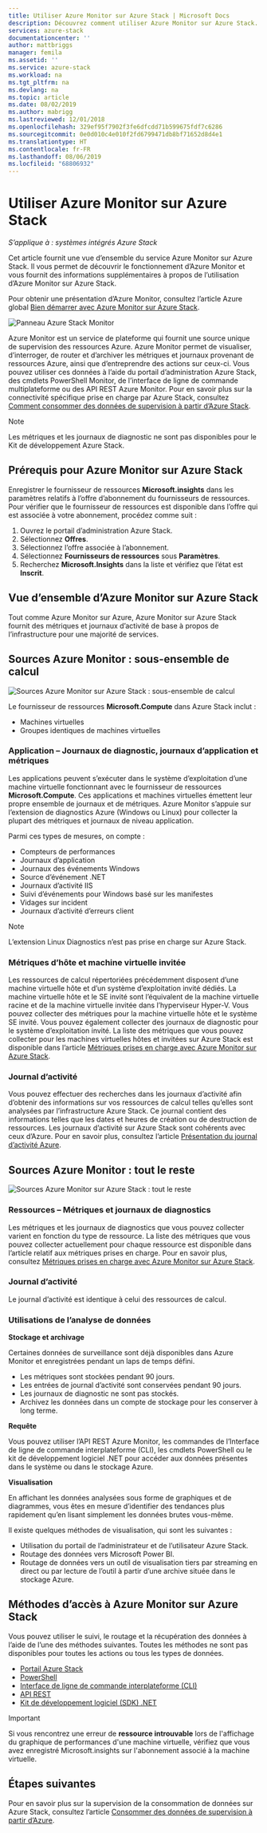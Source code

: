 ```yaml
---
title: Utiliser Azure Monitor sur Azure Stack | Microsoft Docs
description: Découvrez comment utiliser Azure Monitor sur Azure Stack.
services: azure-stack
documentationcenter: ''
author: mattbriggs
manager: femila
ms.assetid: ''
ms.service: azure-stack
ms.workload: na
ms.tgt_pltfrm: na
ms.devlang: na
ms.topic: article
ms.date: 08/02/2019
ms.author: mabrigg
ms.lastreviewed: 12/01/2018
ms.openlocfilehash: 329ef95f7902f3fe6dfcdd71b599675fdf7c6286
ms.sourcegitcommit: 0e0d010c4e010f2fd6799471db8bf71652d8d4e1
ms.translationtype: HT
ms.contentlocale: fr-FR
ms.lasthandoff: 08/06/2019
ms.locfileid: "68806932"
---
```

# <a name="use-azure-monitor-on-azure-stack"></a>Utiliser Azure Monitor sur Azure Stack

*S’applique à : systèmes intégrés Azure Stack*

Cet article fournit une vue d’ensemble du service Azure Monitor sur Azure Stack. Il vous permet de découvrir le fonctionnement d’Azure Monitor et vous fournit des informations supplémentaires à propos de l’utilisation d’Azure Monitor sur Azure Stack. 

Pour obtenir une présentation d’Azure Monitor, consultez l’article Azure global [Bien démarrer avec Azure Monitor sur Azure Stack](https://docs.microsoft.com/azure/monitoring-and-diagnostics/monitoring-get-started).

![Panneau Azure Stack Monitor](./media/azure-stack-metrics-azure-data/azs-monitor.png)

Azure Monitor est un service de plateforme qui fournit une source unique de supervision des ressources Azure. Azure Monitor permet de visualiser, d’interroger, de router et d’archiver les métriques et journaux provenant de ressources Azure, ainsi que d’entreprendre des actions sur ceux-ci. Vous pouvez utiliser ces données à l’aide du portail d’administration Azure Stack, des cmdlets PowerShell Monitor, de l’interface de ligne de commande multiplateforme ou des API REST Azure Monitor. Pour en savoir plus sur la connectivité spécifique prise en charge par Azure Stack, consultez [Comment consommer des données de supervision à partir d’Azure Stack](azure-stack-metrics-monitor.md).

> [!Note]
> Les métriques et les journaux de diagnostic ne sont pas disponibles pour le Kit de développement Azure Stack.

## <a name="prerequisites-for-azure-monitor-on-azure-stack"></a>Prérequis pour Azure Monitor sur Azure Stack

Enregistrer le fournisseur de ressources **Microsoft.insights** dans les paramètres relatifs à l’offre d’abonnement du fournisseurs de ressources. Pour vérifier que le fournisseur de ressources est disponible dans l’offre qui est associée à votre abonnement, procédez comme suit :

1. Ouvrez le portail d’administration Azure Stack.
2. Sélectionnez **Offres**.
3. Sélectionnez l’offre associée à l’abonnement.
4. Sélectionnez **Fournisseurs de ressources** sous **Paramètres**. 
5. Recherchez **Microsoft.Insights** dans la liste et vérifiez que l’état est **Inscrit**.

## <a name="overview-of-azure-monitor-on-azure-stack"></a>Vue d’ensemble d’Azure Monitor sur Azure Stack

Tout comme Azure Monitor sur Azure, Azure Monitor sur Azure Stack fournit des métriques et journaux d’activité de base à propos de l’infrastructure pour une majorité de services.

## <a name="azure-monitor-sources-compute-subset"></a>Sources Azure Monitor : sous-ensemble de calcul

![Sources Azure Monitor sur Azure Stack : sous-ensemble de calcul](media//azure-stack-metrics-azure-data/azs-monitor-computersubset.png)

Le fournisseur de ressources **Microsoft.Compute** dans Azure Stack inclut :
 - Machines virtuelles 
 - Groupes identiques de machines virtuelles

### <a name="application---diagnostics-logs-app-logs-and-metrics"></a>Application – Journaux de diagnostic, journaux d’application et métriques

Les applications peuvent s’exécuter dans le système d’exploitation d’une machine virtuelle fonctionnant avec le fournisseur de ressources **Microsoft.Compute**. Ces applications et machines virtuelles émettent leur propre ensemble de journaux et de métriques. Azure Monitor s’appuie sur l’extension de diagnostics Azure (Windows ou Linux) pour collecter la plupart des métriques et journaux de niveau application.

Parmi ces types de mesures, on compte :
 - Compteurs de performances
 - Journaux d’application
 - Journaux des événements Windows
 - Source d’événement .NET
 - Journaux d’activité IIS
 - Suivi d’événements pour Windows basé sur les manifestes
 - Vidages sur incident
 - Journaux d’activité d’erreurs client

> [!Note]  
> L’extension Linux Diagnostics n’est pas prise en charge sur Azure Stack.

### <a name="host-and-guest-vm-metrics"></a>Métriques d’hôte et machine virtuelle invitée

Les ressources de calcul répertoriées précédemment disposent d’une machine virtuelle hôte et d’un système d’exploitation invité dédiés. La machine virtuelle hôte et le SE invité sont l’équivalent de la machine virtuelle racine et de la machine virtuelle invitée dans l’hyperviseur Hyper-V. Vous pouvez collecter des métriques pour la machine virtuelle hôte et le système SE invité. Vous pouvez également collecter des journaux de diagnostic pour le système d’exploitation invité. La liste des métriques que vous pouvez collecter pour les machines virtuelles hôtes et invitées sur Azure Stack est disponible dans l’article [Métriques prises en charge avec Azure Monitor sur Azure Stack](azure-stack-metrics-supported.md). 

### <a name="activity-log"></a>Journal d’activité

Vous pouvez effectuer des recherches dans les journaux d’activité afin d’obtenir des informations sur vos ressources de calcul telles qu’elles sont analysées par l’infrastructure Azure Stack. Ce journal contient des informations telles que les dates et heures de création ou de destruction de ressources. Les journaux d’activité sur Azure Stack sont cohérents avec ceux d’Azure. Pour en savoir plus, consultez l’article [Présentation du journal d’activité Azure](https://docs.microsoft.com/azure/monitoring-and-diagnostics/monitoring-overview-activity-logs). 


## <a name="azure-monitor-sources-everything-else"></a>Sources Azure Monitor : tout le reste

![Sources Azure Monitor sur Azure Stack : tout le reste](media//azure-stack-metrics-azure-data/azs-monitor-othersubset.png)

### <a name="resources---metrics-and-diagnostics-logs"></a>Ressources – Métriques et journaux de diagnostics

Les métriques et les journaux de diagnostics que vous pouvez collecter varient en fonction du type de ressource. La liste des métriques que vous pouvez collecter actuellement pour chaque ressource est disponible dans l’article relatif aux métriques prises en charge. Pour en savoir plus, consultez [Métriques prises en charge avec Azure Monitor sur Azure Stack](azure-stack-metrics-supported.md).

### <a name="activity-log"></a>Journal d’activité

Le journal d’activité est identique à celui des ressources de calcul. 

### <a name="uses-for-monitoring-data"></a>Utilisations de l’analyse de données

**Stockage et archivage**  

Certaines données de surveillance sont déjà disponibles dans Azure Monitor et enregistrées pendant un laps de temps défini. 
 - Les métriques sont stockées pendant 90 jours. 
 - Les entrées de journal d’activité sont conservées pendant 90 jours. 
 - Les journaux de diagnostic ne sont pas stockés.
 - Archivez les données dans un compte de stockage pour les conserver à long terme.

**Requête**  

Vous pouvez utiliser l’API REST Azure Monitor, les commandes de l’Interface de ligne de commande interplateforme (CLI), les cmdlets PowerShell ou le kit de développement logiciel .NET pour accéder aux données présentes dans le système ou dans le stockage Azure. 

**Visualisation**

En affichant les données analysées sous forme de graphiques et de diagrammes, vous êtes en mesure d’identifier des tendances plus rapidement qu’en lisant simplement les données brutes vous-même. 

Il existe quelques méthodes de visualisation, qui sont les suivantes :
 - Utilisation du portail de l’administrateur et de l’utilisateur Azure Stack.
 - Routage des données vers Microsoft Power BI.
 - Routage de données vers un outil de visualisation tiers par streaming en direct ou par lecture de l’outil à partir d’une archive située dans le stockage Azure.

## <a name="methods-of-accessing-azure-monitor-on-azure-stack"></a>Méthodes d’accès à Azure Monitor sur Azure Stack

Vous pouvez utiliser le suivi, le routage et la récupération des données à l’aide de l’une des méthodes suivantes. Toutes les méthodes ne sont pas disponibles pour toutes les actions ou tous les types de données. 

 - [Portail Azure Stack](azure-stack-use-portal.md)
 - [PowerShell](https://docs.microsoft.com/azure/monitoring-and-diagnostics/insights-powershell-samples)
 - [Interface de ligne de commande interplateforme (CLI)](https://docs.microsoft.com/azure/monitoring-and-diagnostics/insights-cli-samples)
 - [API REST](https://docs.microsoft.com/rest/api/monitor)
 - [Kit de développement logiciel (SDK) .NET](https://www.nuget.org/packages/Microsoft.Azure.Management.Monitor)

> [!Important]  
> Si vous rencontrez une erreur de **ressource introuvable** lors de l'affichage du graphique de performances d'une machine virtuelle, vérifiez que vous avez enregistré Microsoft.insights sur l'abonnement associé à la machine virtuelle.

## <a name="next-steps"></a>Étapes suivantes

Pour en savoir plus sur la supervision de la consommation de données sur Azure Stack, consultez l’article [Consommer des données de supervision à partir d’Azure](azure-stack-metrics-monitor.md).
